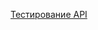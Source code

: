 [Тестирование API](https://www.postman.com/none88-3721/workspace/none-workspace/collection/38310231-387ef6f1-4f25-4b1e-bc50-f4774f7b4e28?action=share&creator=38310231&active-environment=38310231-0e48788b-f18c-4435-aac2-7ae1e52e57c2)
